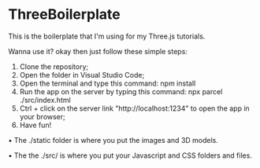 # ThreeBoilerplate

This is the boilerplate that I'm using for my Three.js tutorials.

Wanna use it? okay then just follow these simple steps:

1. Clone the repository;
2. Open the folder in Visual Studio Code;
3. Open the terminal and type this command: npm install
4. Run the app on the server by typing this command: npx parcel ./src/index.html
5. Ctrl + click on the server link "http://localhost:1234" to open the app in your browser;
6. Have fun!

• The ./static folder is where you put the images and 3D models.

• The the ./src/ is where you put your Javascript and CSS folders and files.
